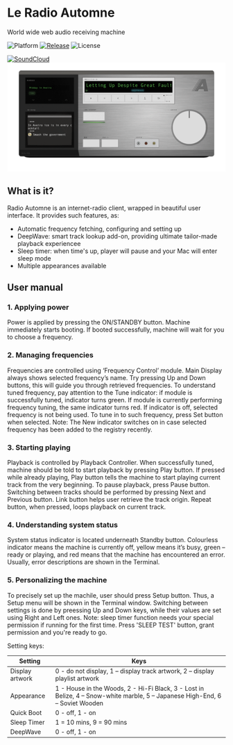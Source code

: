 #  Le Radio Automne
World wide web audio receiving machine

![Platform](https://img.shields.io/badge/platform-macOS-lightgrey)
[![Release](https://img.shields.io/badge/latest%20release-v0.4.3%20Borzoi-lightgrey)](https://github.com/Lesterrry/Radio-Automne/releases/latest)
![License](https://img.shields.io/badge/license-MIT-lightgrey)

[![SoundCloud](https://img.shields.io/badge/SoundCloud-listen-9cf?style=social&logo=soundcloud)](https://soundcloud.com/lesterrry)
![Screenshot](https://github.com/Lesterrry/Radio-Automne/blob/main/screeens/Main.gif)
## What is it?
Radio Automne is an internet-radio client, wrapped in beautiful user interface. It provides such features, as:
- Automatic frequency fetching, configuring and setting up
- DeepWave: smart track lookup add-on, providing ultimate tailor-made playback experiencee
- Sleep timer: when time's up, player will pause and your Mac will enter sleep mode
- Multiple appearances available
## User manual
### 1. Applying power
Power is applied by pressing the ON/STANDBY button. Machine immediately starts booting. If booted successfully, machine will wait for you to choose a frequency.
### 2. Managing frequencies
Frequencies are controlled using ‘Frequency Control’ module. Main Display always shows selected frequency’s name. Try pressing Up and Down buttons, this will guide you through retrieved frequencies. To understand tuned frequency, pay attention to the Tune indicator: if module is successfully tuned, indicator turns green. If module is currently performing frequency tuning, the same indicator turns red. If indicator is off, selected frequency is not being used. To tune in to such frequency, press Set button when selected.
Note: The New indicator switches on in case selected frequency has been added to the registry recently.
### 3. Starting playing
Playback is controlled by Playback Controller. When successfully tuned, machine should be told to start playback by pressing Play button. If pressed while already playing, Play button tells the machine to start playing current track from the very beginning. 
To pause playback, press Pause button.
Switching between tracks should be performed by pressing Next and Previous button.
Link button helps user retrieve the track origin.
Repeat button, when pressed, loops playback on current track.
### 4. Understanding system status
System status indicator is located underneath Standby button. Colourless indicator means the machine is currently off, yellow means it’s busy, green – ready or playing, and red means that the machine has encountered an error. Usually, error descriptions are shown in the Terminal.
### 5. Personalizing the machine
To precisely set up the machile, user should press Setup button. Thus, a Setup menu will be shown in the Terminal window. Switching between settings is done by preessing Up and Down keys, while their values are set using Right and Left ones.
Note: sleep timer function needs your special permission if running for the first time. Press 'SLEEP TEST' button, grant permission and you're ready to go.

Setting keys:

| Setting | Keys |
| ------ | ------ |
| Display artwork | 0 - do not display, 1 – display track artwork, 2 – display playlist artwork |
| Appearance | 1 - House in the Woods, 2 - Hi-Fi Black, 3 - Lost in Belize, 4 – Snow-white marble, 5 – Japanese High-End, 6 – Soviet Wooden |
| Quick Boot | 0 - off, 1 - on |
| Sleep Timer | 1 = 10 mins, 9 = 90 mins |
| DeepWave | 0 - off, 1 - on |
